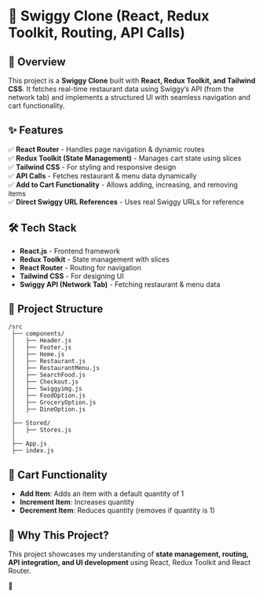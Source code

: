 # 🍔 Swiggy Clone (React, Redux Toolkit, Routing, API Calls)  

## 🚀 Overview  
This project is a **Swiggy Clone** built with **React, Redux Toolkit, and Tailwind CSS**. It fetches real-time restaurant data using Swiggy’s API (from the network tab) and implements a structured UI with seamless navigation and cart functionality.  

## ✨ Features  
✅ **React Router** - Handles page navigation & dynamic routes  
✅ **Redux Toolkit (State Management)** - Manages cart state using slices  
✅ **Tailwind CSS** - For styling and responsive design  
✅ **API Calls** - Fetches restaurant & menu data dynamically  
✅ **Add to Cart Functionality** - Allows adding, increasing, and removing items  
✅ **Direct Swiggy URL References** - Uses real Swiggy URLs for reference  

## 🛠️ Tech Stack  
- **React.js** - Frontend framework  
- **Redux Toolkit** - State management with slices  
- **React Router** - Routing for navigation  
- **Tailwind CSS** - For designing UI  
- **Swiggy API (Network Tab)** - Fetching restaurant & menu data  

## 📌 Project Structure  
```
/src  
 ├── components/  
 │   ├── Header.js  
 │   ├── Footer.js  
 │   ├── Home.js  
 │   ├── Restaurant.js  
 │   ├── RestaurantMenu.js  
 │   ├── SearchFood.js  
 │   ├── Checkout.js  
 │   ├── Swiggyimg.js  
 │   ├── FoodOption.js  
 │   ├── GroceryOption.js  
 │   ├── DineOption.js  
 │  
 ├── Stored/  
 │   ├── Stores.js  
 │  
 ├── App.js  
 ├── index.js  
```

## 🛒 Cart Functionality  
- **Add Item**: Adds an item with a default quantity of 1  
- **Increment Item**: Increases quantity  
- **Decrement Item**: Reduces quantity (removes if quantity is 1)  



## 📢 Why This Project?  
This project showcases my understanding of **state management, routing, API integration, and UI development** using React, Redux Toolkit and React Router. 

 🚀